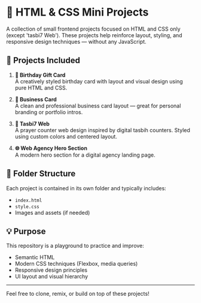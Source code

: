 # 🎨 HTML & CSS Mini Projects

A collection of small frontend projects focused on HTML and CSS only (except 'tasbi7 Web'). These projects help reinforce layout, styling, and responsive design techniques — without any JavaScript.

## 🧠 Projects Included

1. **🎁 Birthday Gift Card**  
   A creatively styled birthday card with layout and visual design using pure HTML and CSS.

2. **💼 Business Card**  
   A clean and professional business card layout — great for personal branding or portfolio intros.

3. **🕌 Tasbi7 Web**  
   A prayer counter web design inspired by digital tasbih counters. Styled using custom colors and centered layout.

4. **🌐 Web Agency Hero Section**  
   A modern hero section for a digital agency landing page.

## 📂 Folder Structure

Each project is contained in its own folder and typically includes:

- `index.html`
- `style.css`
- Images and assets (if needed)

## 💡 Purpose

This repository is a playground to practice and improve:

- Semantic HTML
- Modern CSS techniques (Flexbox, media queries)
- Responsive design principles
- UI layout and visual hierarchy

---

Feel free to clone, remix, or build on top of these projects!
